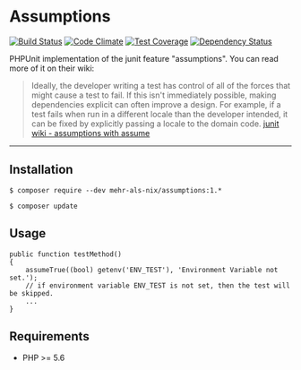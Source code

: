 # Assumptions

[![Build Status](https://travis-ci.org/MehrAlsNix/Assumptions.svg?branch=develop)](https://travis-ci.org/MehrAlsNix/Assumptions) [![Code Climate](https://codeclimate.com/github/MehrAlsNix/Assumptions/badges/gpa.svg)](https://codeclimate.com/github/MehrAlsNix/Assumptions) [![Test Coverage](https://codeclimate.com/github/MehrAlsNix/Assumptions/badges/coverage.svg)](https://codeclimate.com/github/MehrAlsNix/Assumptions/coverage) [![Dependency Status](https://www.versioneye.com/user/projects/5558aa6eb2ff6d2ecc000368/badge.svg?style=flat)](https://www.versioneye.com/user/projects/5558aa6eb2ff6d2ecc000368)

PHPUnit implementation of the junit feature "assumptions".
You can read more of it on their wiki:

> Ideally, the developer writing a test has control of all of the forces that
> might cause a test to fail. If this isn't immediately possible, making
> dependencies explicit can often improve a design. For example, if a test fails
> when run in a different locale than the developer intended, it can be fixed by
> explicitly passing a locale to the domain code.
> [junit wiki - assumptions with assume](https://github.com/junit-team/junit/wiki/Assumptions-with-assume)

<hr>

## Installation

```
$ composer require --dev mehr-als-nix/assumptions:1.*
```

```
$ composer update
```

## Usage

```
public function testMethod()
{
    assumeTrue((bool) getenv('ENV_TEST'), 'Environment Variable not set.');
    // if environment variable ENV_TEST is not set, then the test will be skipped.
    ...
}
```

## Requirements

- PHP >= 5.6
